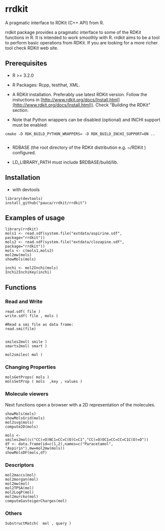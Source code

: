 rrdkit
======

A pragmatic interface to RDKit (C++ API) from R.

rrdkit package provides a pragmatic interface to some of the RDKit functions in R. It is intended to work smoothly with R. rrdkit aims to be a tool to perform
basic operations from RDKit. If you are looking for a more richer tool check RDKit web site.


## Prerequisites

* R >= 3.2.0

* R Packages: Rcpp, testthat, XML.

* A RDKit installation. Preferably use latest RDKit version. Follow the
  instuctions in [http://www.rdkit.org/docs/Install.html](http://www.rdkit.org/docs/Install.html)). Check "Building the RDKit" section. 
  
* Note that Python wrappers can be disabled (optional) and INCHI support must be enabled:
```
cmake -D RDK_BUILD_PYTHON_WRAPPERS= -D RDK_BUILD_INCHI_SUPPORT=ON ..
                                          
```

* RDBASE (the root directory of the RDKit distribution  e.g. ~/RDKit  ) configured. 
  
* LD_LIBRARY_PATH must include $RDBASE/build/lib.
  
## Installation

* with devtools
```
library(devtools)
install_github("pauca/rrdkit/rrdkit")
```

  
## Examples of usage

```
library(rrdkit)  
mols1 <- read.sdf(system.file("extdata/aspirine.sdf", package="rrdkit"))  
mols2 <- read.sdf(system.file("extdata/clozapine.sdf", package="rrdkit"))  
mols <- c(mols1,mols2)
mol2mw(mols)
showMols(mols)

inchi <- mol2Inchi(mols)  
Inchi2InchiKey(inchi)
```

## Functions

### Read and Write

```
read.sdf( file )  
write.sdf( file , mols )  

#Read a smi file as data frame:
read.smi(file)


smiles2mol( smile )  
smarts2mol( smart )  

mol2smiles( mol )  
```
### Changing Properties
```
molsGetProps( mols )  
molsSetProp ( mols  ,key , values )  
```
### Molecule viewers 

Next functions open a browser with a 2D representation of the molecules.
```
showMols(mols)  
showMolsGrid(mols)  
mol2svg(mols)  
compute2D(mols)

mols <- smiles2mol(c("CC(=O)NC1=CC=C(O)C=C1","CC(=O)OC1=CC=CC=C1C(O)=O"))
df <- data.frame(id=c(1,2),names=c("Paracetamol", "Aspirin"),mw=mol2mw(mols))
showMolsDF(mols,df)

```
### Descriptors
```
mol2maccs(mol)  
mol2morgan(mol)  
mol2mw(mol)  
mol2TPSA(mol)  
mol2LogP(mol)  
mol2murcko(mol)  
computeGasteigerCharges(mol)  
```
### Others
```
SubstructMatch(  mol , query )  
```

